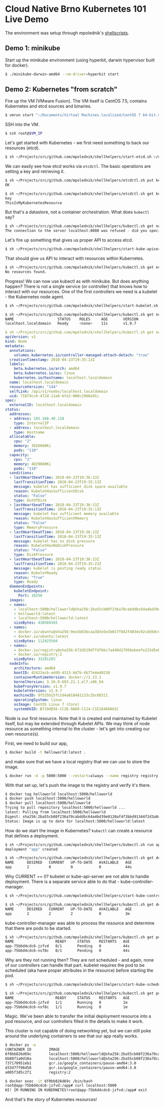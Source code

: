 # Cloud Native Brno Kubernetes 101 Live Demo

The environment was setup through mpolednik's [shellscripts](https://github.com/mpolednik/shellhelpers).

## Demo 1: minikube

Start up the minikube environment (using hyperkit, darwin hypervisor built for docker).

```bash
$ ./minikube-darwin-amd64 --vm-driver=hyperkit start
```

## Demo 2: Kubernetes "from scratch"

Fire up the VM (VMware Fusion). The VM itself is CentOS 7.5, contains Kubernetes and etcd sources and binaries.

```bash
$ vmrun start "~/Documents/Virtual Machines.localized/CentOS 7 64-bit.vmwarevm/CentOS 7 64-bit.vmx" nogui
```

SSH into the VM.

```bash
$ ssh root@$VM_IP
```

Let's get started with Kubernetes - we first need something to back our resources (etcd).

```bash
$ sh ~/Projects/src/github.com/mpolednik/shellhelpers/start-etcd.sh >/dev/null 2>&1 &
```

We can easily see how etcd works via `etcdctl`. The basic operations are setting a key and retrieving it.

```bash
$ sh ~/Projects/src/github.com/mpolednik/shellhelpers/etcdctl.sh put key ThisIsMyKubernetesResource
OK

$ sh ~/Projects/src/github.com/mpolednik/shellhelpers/etcdctl.sh get key
key
ThisIsMyKubernetesResource
```

But that's a datastore, not a container orchestration. What does `kubectl` say?

```bash
$ sh ~/Projects/src/github.com/mpolednik/shellhelpers/kubectl.sh get nodes
The connection to the server localhost:8080 was refused - did you specify the right host or port?
```

Let's fire up something that gives us proper API to access etcd.

```bash
$ sh ~/Projects/src/github.com/mpolednik/shellhelpers/start-kube-apiserver.sh >/dev/null 2>&1 &
```

That should give us API to interact with resources within Kubernetes.

```bash
$ sh ~/Projects/src/github.com/mpolednik/shellhelpers/kubectl.sh get nodes
No resources found.
```

Progress! We can now use kubectl as with minikube. But does anything happen? There is not a single service (or controller) that knows how to interact with our resources. One of the first controllers we need is a kubelet - the Kubernetes node agent.

```bash
$ sh ~/Projects/src/github.com/mpolednik/shellhelpers/start-kubelet.sh >/dev/null 2>&1 &
```

```bash
$ sh ~/Projects/src/github.com/mpolednik/shellhelpers/kubectl.sh get nodes
NAME                    STATUS    ROLES     AGE       VERSION
localhost.localdomain   Ready     <none>    11s       v1.9.7
```

```yaml
$ sh ~/Projects/src/github.com/mpolednik/shellhelpers/kubectl.sh get nodes localhost.localdomain -o yaml
apiVersion: v1
kind: Node
metadata:
  annotations:
    volumes.kubernetes.io/controller-managed-attach-detach: "true"
  creationTimestamp: 2018-04-23T19:35:13Z
  labels:
    beta.kubernetes.io/arch: amd64
    beta.kubernetes.io/os: linux
    kubernetes.io/hostname: localhost.localdomain
  name: localhost.localdomain
  resourceVersion: "144"
  selfLink: /api/v1/nodes/localhost.localdomain
  uid: 71879cc6-472d-11e8-bfe2-000c2968a91c
spec:
  externalID: localhost.localdomain
status:
  addresses:
  - address: 192.168.40.128
    type: InternalIP
  - address: localhost.localdomain
    type: Hostname
  allocatable:
    cpu: "2"
    memory: 3926680Ki
    pods: "110"
  capacity:
    cpu: "2"
    memory: 4029080Ki
    pods: "110"
  conditions:
  - lastHeartbeatTime: 2018-04-23T19:36:13Z
    lastTransitionTime: 2018-04-23T19:35:13Z
    message: kubelet has sufficient disk space available
    reason: KubeletHasSufficientDisk
    status: "False"
    type: OutOfDisk
  - lastHeartbeatTime: 2018-04-23T19:36:13Z
    lastTransitionTime: 2018-04-23T19:35:13Z
    message: kubelet has sufficient memory available
    reason: KubeletHasSufficientMemory
    status: "False"
    type: MemoryPressure
  - lastHeartbeatTime: 2018-04-23T19:36:13Z
    lastTransitionTime: 2018-04-23T19:35:13Z
    message: kubelet has no disk pressure
    reason: KubeletHasNoDiskPressure
    status: "False"
    type: DiskPressure
  - lastHeartbeatTime: 2018-04-23T19:36:13Z
    lastTransitionTime: 2018-04-23T19:35:23Z
    message: kubelet is posting ready status
    reason: KubeletReady
    status: "True"
    type: Ready
  daemonEndpoints:
    kubeletEndpoint:
      Port: 10250
  images:
  - names:
    - localhost:5000/helloworld@sha256:2ba55cb08f236a70cabddbc64a4bd39e0120af4f3bbd91344f2d3a84309eeba1
    - helloworld:latest
    - localhost:5000/helloworld:latest
    sizeBytes: 438569165
  - names:
    - docker.io/ubuntu@sha256:9ee3b83bcaa383e5e3b657f042f4034c92cdd50c03f73166c145c9ceaea9ba7c
    - docker.io/ubuntu:latest
    sizeBytes: 112925504
  - names:
    - docker.io/registry@sha256:672d519d7fd7bbc7a448d17956ebeefe225d5eb27509d8dc5ce67ecb4a0bce54
    - docker.io/registry:2
    sizeBytes: 33281203
  nodeInfo:
    architecture: amd64
    bootID: 42423acb-add9-4313-8d7b-6b77e4e40230
    containerRuntimeVersion: docker://1.13.1
    kernelVersion: 3.10.0-693.21.1.el7.x86_64
    kubeProxyVersion: v1.9.7
    kubeletVersion: v1.9.7
    machineID: 9f535b15fc2d4a018481133c2bc68311
    operatingSystem: linux
    osImage: CentOS Linux 7 (Core)
    systemUUID: B7194D56-CC26-9A60-C114-C1E16468A91C
```

Node is our first resource. Note that it is created and maintained by Kubelet itself, but may be extended through Kubelet APIs. We may think of node resource as something internal to the cluster - let's get into creating our own resource(s).

First, we need to build our app,

```bash
$ docker build -t helloworld:latest .
```

and make sure that we have a local registry that we can use to store the image.

```bash
$ docker run -d -p 5000:5000 --restart=always --name registry registry:2
```

With that set up, let's push the image to the registry and verify it's there.

```bash
$ docker tag helloworld localhost:5000/helloworld
$ docker push localhost:5000/helloworld
$ docker pull localhost:5000/helloworld
Trying to pull repository localhost:5000/helloworld ...
latest: Pulling from localhost:5000/helloworld
Digest: sha256:2ba55cb08f236a70cabddbc64a4bd39e0120af4f3bbd91344f2d3a84309eeba1
Status: Image is up to date for localhost:5000/helloworld:latest
```

How do we start the image in Kubernetes? `kubectl` can create a resource that defines a deployment.

```bash
$ sh ~/Projects/src/github.com/mpolednik/shellhelpers/kubectl.sh run app --image=localhost:5000/helloworld:latest --replicas=2 --port=80
deployment "app" created
```

```bash
$ sh ~/Projects/src/github.com/mpolednik/shellhelpers/kubectl.sh get deployments
NAME      DESIRED   CURRENT   UP-TO-DATE   AVAILABLE   AGE
app       2         0         0            0           44s
```

Why CURRENT == 0? kubelet or kube-api-server are not able to handle deployment. There is a separate service able to do that - kube-controller-manager.

```bash
$ sh ~/Projects/src/github.com/mpolednik/shellhelpers/start-kube-controller-manager.sh >/dev/null 2>&1 &
```

```bash
$ sh ~/Projects/src/github.com/mpolednik/shellhelpers/kubectl.sh get deployments
NAME      DESIRED   CURRENT   UP-TO-DATE   AVAILABLE   AGE
app       2         2         2            0           3m
```

kube-controller-manager was able to process the resource and determine that there are pods to be started.

```bash
$ sh ~/Projects/src/github.com/mpolednik/shellhelpers/kubectl.sh get pods
NAME                   READY     STATUS    RESTARTS   AGE
app-75b6d4cdc6-jzfvd   0/1       Pending   0          44s
app-75b6d4cdc6-nsf8c   0/1       Pending   0          44s
```

Why are they not running then? They are not scheduled - and again, none of our controllers can handle that part. kubelet requires the pod to be scheduled (aka have proper attributes in the resource) before starting the pod.

```bash
$ sh ~/Projects/src/github.com/mpolednik/shellhelpers/start-kube-scheduler.sh >/dev/null 2>&1 &
```

```bash
$ sh ~/Projects/src/github.com/mpolednik/shellhelpers/kubectl.sh get pods
NAME                   READY     STATUS    RESTARTS   AGE
app-75b6d4cdc6-jzfvd   1/1       Running   0          1m
app-75b6d4cdc6-nsf8c   1/1       Running   0          1m
```

Magic. We've been able to transfer the initial deployment resource into a pod resource, and our controllers filled in the details to make it work.

This cluster is not capable of doing networking yet, but we can still poke around the underlying containers to see that our app really works.

```bash
$ docker ps -a
CONTAINER ID        IMAGE                                                                                               COMMAND                  CREATED             STATUS              PORTS                    NAMES
6f0bb826d69c        localhost:5000/helloworld@sha256:2ba55cb08f236a70cabddbc64a4bd39e0120af4f3bbd91344f2d3a84309eeba1   "python app.py"          49 seconds ago      Up 48 seconds                                k8s_app_app-75b6d4cdc6-jzfvd_default_aa8085b6-472e-11e8-bfe2-000c2968a91c_0
6b88f1a0d10a        localhost:5000/helloworld@sha256:2ba55cb08f236a70cabddbc64a4bd39e0120af4f3bbd91344f2d3a84309eeba1   "python app.py"          49 seconds ago      Up 48 seconds                                k8s_app_app-75b6d4cdc6-nsf8c_default_aa80e204-472e-11e8-bfe2-000c2968a91c_0
737170951eb1        gcr.io/google_containers/pause-amd64:3.0                                                            "/pause"                 50 seconds ago      Up 49 seconds                                k8s_POD_app-75b6d4cdc6-jzfvd_default_aa8085b6-472e-11e8-bfe2-000c2968a91c_0
d33d77f96d50        gcr.io/google_containers/pause-amd64:3.0                                                            "/pause"                 50 seconds ago      Up 49 seconds                                k8s_POD_app-75b6d4cdc6-nsf8c_default_aa80e204-472e-11e8-bfe2-000c2968a91c_0
a005f3d5c2f1        registry:2                                                                                          "/entrypoint.sh /e..."   5 hours ago         Up 25 minutes       0.0.0.0:5000->5000/tcp   registry

$ docker exec -it 6f0bb826d69c /bin/bash
root@app-75b6d4cdc6-jzfvd:/app# curl localhost:5000
HI! IM RUNNING IN KUBERNETES!root@app-75b6d4cdc6-jzfvd:/app# exit
```

And that's the story of Kubernetes resources!
